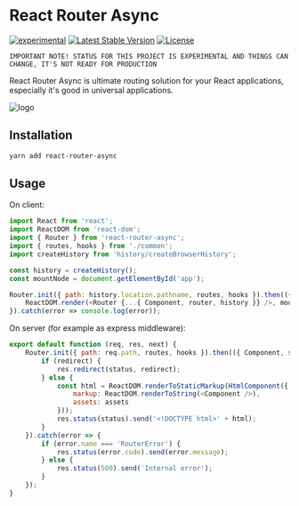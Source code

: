 # React Router Async
[![experimental](http://badges.github.io/stability-badges/dist/experimental.svg)](http://github.com/badges/stability-badges)
[![Latest Stable Version](https://img.shields.io/npm/v/react-router-async.svg?style=flat-square)](https://www.npmjs.com/package/react-router-async)
[![License](https://img.shields.io/npm/l/react-router-async.svg?style=flat-square)](https://www.npmjs.com/package/react-router-async)

``IMPORTANT NOTE! STATUS FOR THIS PROJECT IS EXPERIMENTAL AND THINGS CAN CHANGE, IT'S NOT READY FOR PRODUCTION``

React Router Async is ultimate routing solution for your React applications, especially it's good in universal applications.

![logo](https://raw.githubusercontent.com/router-async/react-router-async/master/logo.svg)

## Installation
```bash
yarn add react-router-async
```

## Usage
On client:
```javascript 
import React from 'react';
import ReactDOM from 'react-dom';
import { Router } from 'react-router-async';
import { routes, hooks } from './common';
import createHistory from 'history/createBrowserHistory';

const history = createHistory();
const mountNode = document.getElementById('app');

Router.init({ path: history.location.pathname, routes, hooks }).then(({ Router, Component, router, callback }) => {
    ReactDOM.render(<Router {...{ Component, router, history }} />, mountNode, callback);
}).catch(error => console.log(error));
```

On server (for example as express middleware):
```javascript 
export default function (req, res, next) {
    Router.init({ path: req.path, routes, hooks }).then(({ Component, status, redirect }) => {
        if (redirect) {
            res.redirect(status, redirect);
        } else {
            const html = ReactDOM.renderToStaticMarkup(HtmlComponent({
                markup: ReactDOM.renderToString(<Component />),
                assets: assets
            }));
            res.status(status).send('<!DOCTYPE html>' + html);
        }
    }).catch(error => {
        if (error.name === 'RouterError') {
            res.status(error.code).send(error.message);
        } else {
            res.status(500).send('Internal error');
        }
    });
}
```


